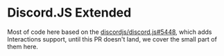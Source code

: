 # Discord.JS Extended

Most of code here based on the
[discordjs/discord.js#5448](https://github.com/discordjs/discord.js/pull/5448),
which adds Interactions support, until this PR doesn't land, we cover the small
part of them here.
